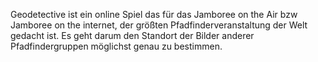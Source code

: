 Geodetective ist ein online Spiel das für das Jamboree on the Air bzw Jamboree on the internet, der größten Pfadfinderveranstaltung der Welt gedacht ist.
Es geht darum den Standort der Bilder anderer Pfadfindergruppen möglichst genau zu bestimmen. 
